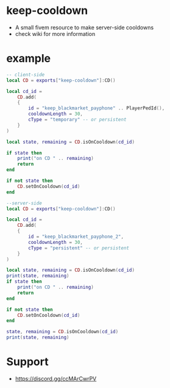 # keep-cooldown

- A small fivem resource to make server-side cooldowns
- check wiki for more information

# example

```lua
-- client-side
local CD = exports["keep-cooldown"]:CD()

local cd_id =
    CD.add(
    {
        id = "keep_blackmarket_payphone" .. PlayerPedId(),
        cooldownLength = 30,
        cType = "temporary" -- or persistent
    }
)

local state, remaining = CD.isOnCooldown(cd_id)

if state then
    print("on CD " .. remaining)
    return
end

if not state then
    CD.setOnCooldown(cd_id)
end
```

```lua
--server-side
local CD = exports["keep-cooldown"]:CD()

local cd_id =
    CD.add(
    {
        id = "keep_blackmarket_payphone_2",
        cooldownLength = 30,
        cType = "persistent" -- or persistent
    }
)

local state, remaining = CD.isOnCooldown(cd_id)
print(state, remaining)
if state then
    print("on CD " .. remaining)
    return
end

if not state then
    CD.setOnCooldown(cd_id)
end

state, remaining = CD.isOnCooldown(cd_id)
print(state, remaining)

```
# Support

- https://discord.gg/ccMArCwrPV
